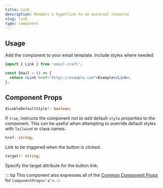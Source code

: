 ```yaml
---
title: Link
description: Renders a hyperlink to an external resource
slug: link
type: component
---
```


<!--@include: @/include/header.md-->

<!--@include: @/include/install.md-->

## Usage

Add the component to your email template. Include styles where needed.

```jsx
import { Link } from 'email-craft';

const Email = () => {
  return <Link href="https://example.com">Example</Link>;
};
```

## Component Props

```ts
disableDefaultStyle?: boolean;
```

If `true`, instructs the component _not to add_ default `style` properties to the component. This can be useful when attempting to override default styles with `Tailwind` or class names.

```ts
href: string;
```

Link to be triggered when the button is clicked.

```ts
target?: string;
```

Specify the target attribute for the button link.

::: tip
This component also expresses all of the [Common Component Props](https://react.dev/reference/react-dom/components/common) for `ComponentProps<'a'>`.
:::
